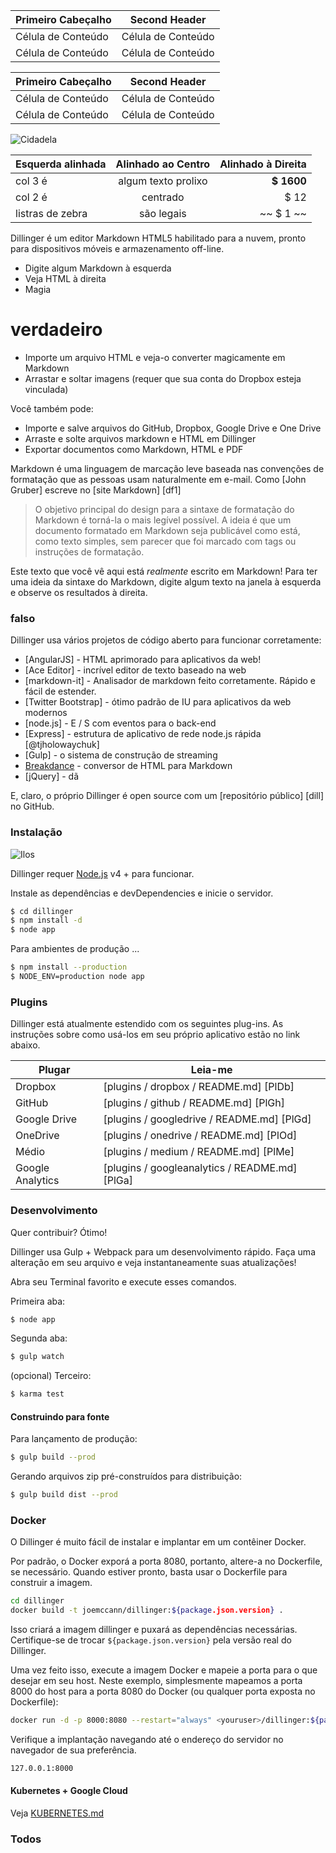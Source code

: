 Primeiro Cabeçalho | Second Header
--- | ---
Célula de Conteúdo | Célula de Conteúdo
Célula de Conteúdo | Célula de Conteúdo

Primeiro Cabeçalho | Second Header
--- | ---
Célula de Conteúdo | Célula de Conteúdo
Célula de Conteúdo | Célula de Conteúdo

![Cidadela](https://vignette.wikia.nocookie.net/masseffect/images/d/d7/MassEffect2Citadel.jpg/revision/latest?cb=20100721191415)

Esquerda alinhada | Alinhado ao Centro | Alinhado à Direita
:-- | :-: | --:
col 3 é | algum texto prolixo | **$ 1600**
col 2 é | centrado | $ 12
listras de zebra | são legais | ~~ $ 1 ~~

Dillinger é um editor Markdown HTML5 habilitado para a nuvem, pronto para dispositivos móveis e armazenamento off-line.

- Digite algum Markdown à esquerda
- Veja HTML à direita
- Magia

# verdadeiro

- Importe um arquivo HTML e veja-o converter magicamente em Markdown
- Arrastar e soltar imagens (requer que sua conta do Dropbox esteja vinculada)

Você também pode:

- Importe e salve arquivos do GitHub, Dropbox, Google Drive e One Drive
- Arraste e solte arquivos markdown e HTML em Dillinger
- Exportar documentos como Markdown, HTML e PDF

Markdown é uma linguagem de marcação leve baseada nas convenções de formatação que as pessoas usam naturalmente em e-mail. Como [John Gruber] escreve no [site Markdown] [df1]

> O objetivo principal do design para a sintaxe de formatação do Markdown é torná-la o mais legível possível. A ideia é que um documento formatado em Markdown seja publicável como está, como texto simples, sem parecer que foi marcado com tags ou instruções de formatação.

Este texto que você vê aqui está *realmente* escrito em Markdown! Para ter uma ideia da sintaxe do Markdown, digite algum texto na janela à esquerda e observe os resultados à direita.

### falso

Dillinger usa vários projetos de código aberto para funcionar corretamente:

- [AngularJS] - HTML aprimorado para aplicativos da web!
- [Ace Editor] - incrível editor de texto baseado na web
- [markdown-it] - Analisador de markdown feito corretamente. Rápido e fácil de estender.
- [Twitter Bootstrap] - ótimo padrão de IU para aplicativos da web modernos
- [node.js] - E / S com eventos para o back-end
- [Express] - estrutura de aplicativo de rede node.js rápida [@tjholowaychuk]
- [Gulp] - o sistema de construção de streaming
- [Breakdance](https://breakdance.github.io/breakdance/) - conversor de HTML para Markdown
- [jQuery] - dã

E, claro, o próprio Dillinger é open source com um [repositório público] [dill] no GitHub.

### Instalação

![Ilos](https://lh3.googleusercontent.com/proxy/DDV8a7sLIWurhJtW8Ego9bq-JlwpfFFoR0tkLJQKKYXEXoWHB6ZUP5jGKD2VcYt3z1QVsgcn6L3GoU1ns8m9fvi3U51GzddA70ZUMHgzHvjl4-i7YOJY9cShBPrfjUhMQhxaJ97WFBp612XmjMXVGypfGkiBarN4PWxhiHkiYYNW7HGbtTpOcyt9GQ4Q23C2noxLTWFXZMcQZhRpQA_qzu2n6_H6CPViBnhSHpEl4JZAPaGCSJqgZg)

Dillinger requer [Node.js](https://nodejs.org/) v4 + para funcionar.

Instale as dependências e devDependencies e inicie o servidor.

```sh
$ cd dillinger
$ npm install -d
$ node app
```

Para ambientes de produção ...

```sh
$ npm install --production
$ NODE_ENV=production node app
```

### Plugins

Dillinger está atualmente estendido com os seguintes plug-ins. As instruções sobre como usá-los em seu próprio aplicativo estão no link abaixo.

Plugar | Leia-me
--- | ---
Dropbox | [plugins / dropbox / README.md] [PlDb]
GitHub | [plugins / github / README.md] [PlGh]
Google Drive | [plugins / googledrive / README.md] [PlGd]
OneDrive | [plugins / onedrive / README.md] [PlOd]
Médio | [plugins / medium / README.md] [PlMe]
Google Analytics | [plugins / googleanalytics / README.md] [PlGa]

### Desenvolvimento

Quer contribuir? Ótimo!

Dillinger usa Gulp + Webpack para um desenvolvimento rápido. Faça uma alteração em seu arquivo e veja instantaneamente suas atualizações!

Abra seu Terminal favorito e execute esses comandos.

Primeira aba:

```sh
$ node app
```

Segunda aba:

```sh
$ gulp watch
```

(opcional) Terceiro:

```sh
$ karma test
```

#### Construindo para fonte

Para lançamento de produção:

```sh
$ gulp build --prod
```

Gerando arquivos zip pré-construídos para distribuição:

```sh
$ gulp build dist --prod
```

### Docker

O Dillinger é muito fácil de instalar e implantar em um contêiner Docker.

Por padrão, o Docker exporá a porta 8080, portanto, altere-a no Dockerfile, se necessário. Quando estiver pronto, basta usar o Dockerfile para construir a imagem.

```sh
cd dillinger
docker build -t joemccann/dillinger:${package.json.version} .
```

Isso criará a imagem dillinger e puxará as dependências necessárias. Certifique-se de trocar `${package.json.version}` pela versão real do Dillinger.

Uma vez feito isso, execute a imagem Docker e mapeie a porta para o que desejar em seu host. Neste exemplo, simplesmente mapeamos a porta 8000 do host para a porta 8080 do Docker (ou qualquer porta exposta no Dockerfile):

```sh
docker run -d -p 8000:8080 --restart="always" <youruser>/dillinger:${package.json.version}
```

Verifique a implantação navegando até o endereço do servidor no navegador de sua preferência.

```sh
127.0.0.1:8000
```

#### Kubernetes + Google Cloud

Veja [KUBERNETES.md](https://github.com/joemccann/dillinger/blob/master/KUBERNETES.md)

### Todos
